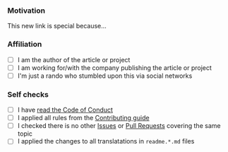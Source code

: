 ### Motivation

<!--

Explain the motivation for adding this link to the current collection. What's special about it?

Note: you can skip this section if you're proposing something as trivial as fixing a typo.

-->

This new link is special because...

### Affiliation

<!-- Please indicate how you are associated with the new proposed content: -->

- [ ] I am the author of the article or project
- [ ] I am working for/with the company publishing the article or project
- [ ] I'm just a rando who stumbled upon this via social networks

### Self checks

- [ ] I have [read the Code of Conduct](https://github.com/kdeldycke/awesome-engineering-team-management/blob/main/.github/code-of-conduct.md)
- [ ] I applied all rules from the [Contributing guide](https://github.com/kdeldycke/awesome-engineering-team-management/blob/main/.github/contributing.md)
- [ ] I checked there is no other [Issues](https://github.com/kdeldycke/awesome-engineering-team-management/issues) or [Pull Requests](https://github.com/kdeldycke/awesome-engineering-team-management/pulls) covering the same topic
- [ ] I applied the changes to all translatations in `readme.*.md` files
